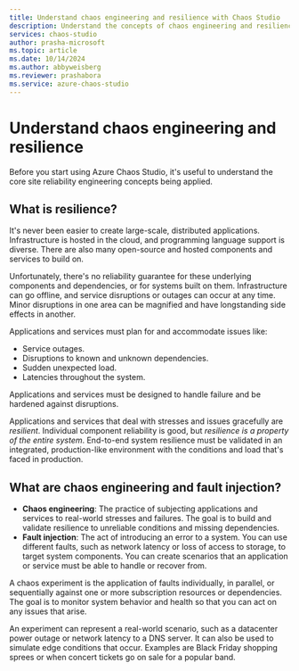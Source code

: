 ```yaml
---
title: Understand chaos engineering and resilience with Chaos Studio
description: Understand the concepts of chaos engineering and resilience.
services: chaos-studio
author: prasha-microsoft
ms.topic: article
ms.date: 10/14/2024
ms.author: abbyweisberg
ms.reviewer: prashabora
ms.service: azure-chaos-studio
---
```


# Understand chaos engineering and resilience

Before you start using Azure Chaos Studio, it's useful to understand the core site reliability engineering concepts being applied.

## What is resilience?

It's never been easier to create large-scale, distributed applications. Infrastructure is hosted in the cloud, and programming language support is diverse. There are also many open-source and hosted components and services to build on.

Unfortunately, there's no reliability guarantee for these underlying components and dependencies, or for systems built on them. Infrastructure can go offline, and service disruptions or outages can occur at any time. Minor disruptions in one area can be magnified and have longstanding side effects in another.

Applications and services must plan for and accommodate issues like:

- Service outages.
- Disruptions to known and unknown dependencies.
- Sudden unexpected load.
- Latencies throughout the system.

Applications and services must be designed to handle failure and be hardened against disruptions.

Applications and services that deal with stresses and issues gracefully are *resilient*. Individual component reliability is good, but *resilience is a property of the entire system*. End-to-end system resilience must be validated in an integrated, production-like environment with the conditions and load that's faced in production.

## What are chaos engineering and fault injection?

- **Chaos engineering**: The practice of subjecting applications and services to real-world stresses and failures. The goal is to build and validate resilience to unreliable conditions and missing dependencies.
- **Fault injection**: The act of introducing an error to a system. You can use different faults, such as network latency or loss of access to storage, to target system components. You can create scenarios that an application or service must be able to handle or recover from.

A chaos experiment is the application of faults individually, in parallel, or sequentially against one or more subscription resources or dependencies. The goal is to monitor system behavior and health so that you can act on any issues that arise.

An experiment can represent a real-world scenario, such as a datacenter power outage or network latency to a DNS server. It can also be used to simulate edge conditions that occur. Examples are Black Friday shopping sprees or when concert tickets go on sale for a popular band.
